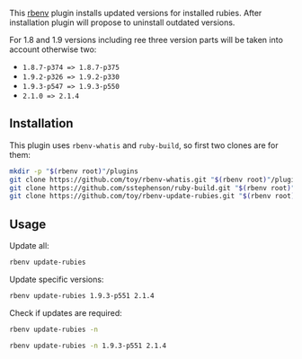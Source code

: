 This [rbenv](http://rbenv.org/) plugin installs updated versions for installed rubies. After installation plugin will propose to uninstall outdated versions.

For 1.8 and 1.9 versions including ree three version parts will be taken into account otherwise two:

- `1.8.7-p374 => 1.8.7-p375`
- `1.9.2-p326 => 1.9.2-p330`
- `1.9.3-p547 => 1.9.3-p550`
- `2.1.0 => 2.1.4`

## Installation

This plugin uses `rbenv-whatis` and `ruby-build`, so first two clones are for them:

```sh
mkdir -p "$(rbenv root)"/plugins
git clone https://github.com/toy/rbenv-whatis.git "$(rbenv root)"/plugins/whatis
git clone https://github.com/sstephenson/ruby-build.git "$(rbenv root)"/plugins/ruby-build
git clone https://github.com/toy/rbenv-update-rubies.git "$(rbenv root)"/plugins/update-rubies
```

## Usage

Update all:

```sh
rbenv update-rubies
```

Update specific versions:

```sh
rbenv update-rubies 1.9.3-p551 2.1.4
```

Check if updates are required:

```sh
rbenv update-rubies -n

rbenv update-rubies -n 1.9.3-p551 2.1.4
```
